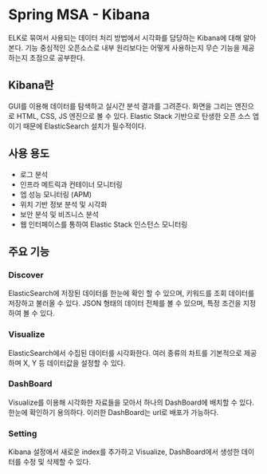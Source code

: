 # Spring MSA - Kibana

ELK로 묶여서 사용되는 데이터 처리 방법에서 시각화를 담당하는 Kibana에 대해 알아본다. 기능 중심적인 오픈소스로 내부 원리보다는 어떻게 사용하는지 무슨 기능을 제공하는지 초점으로 공부한다.

## Kibana란

GUI를 이용해 데이터를 탐색하고 실시간 분석 결과를 그려준다. 화면을 그리는 엔진으로 HTML, CSS, JS 엔진으로 볼 수 있다. Elastic Stack 기반으로 탄생한 오픈 소스 엡이기 때문에 ElasticSearch 설치가 필수적이다.

## 사용 용도

- 로그 분석
- 인프라 메트릭과 컨테이너 모니터링
- 엡 성능 모니터링 (APM)
- 위치 기반 정보 분석 및 시각화
- 보안 분석 및 비즈니스 분석
- 웹 인터페이스를 통하여 Elastic Stack 인스턴스 모니터링

## 주요 기능

### Discover

ElasticSearch에 저장된 데이터를 한눈에 확인 할 수 있으며, 키워드를 조회 데이터를 저장하고 불러올 수 있다. JSON 형태의 데이터 전체를 볼 수 있으며, 특정 조건을 지정하여 볼 수 있다.

### Visualize

ElasticSearch에서 수집된 데이터를 시각화한다. 여러 종류의 차트를 기본적으로 제공하며 X, Y 등 데이터값을 설정할 수 있다.

### DashBoard

Visualize를 이용해 시각화한 자료들을 모아서 하나의 DashBoard에 배치할 수 있다. 한눈에 확인하기 용의하다. 이러한 DashBoard는 url로 배포가 가능하다.

### Setting

Kibana 설정에서 새로운 index를 추가하고 Visualize, DashBoard에서 생성한 데이터를 수정 및 삭제할 수 있다.

